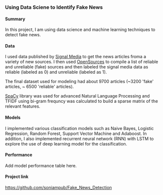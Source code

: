 ### Using Data Sciene to Identify Fake News

#### Summary 
In this project, I am using data science and machine learning techniques to detect fake news. 


#### Data 
I used data published by [Signal Media](https://signalmedia.co/) to get the news articles froma a variety of new sources. I then used [OpenSources](http://www.opensources.co/) to compile a list of reliable and unreliable (fake) sources and then labeled the signal media data as reliable (labeled as 0) and unreliable (labeled as 1).

The final dataset used for modeling had about 9700 articles (~3200 'fake' articles,  ~ 6500 'reliable' articles). 

[SpaCy](https://spacy.io/) library was used for advanced Natural Language Processing and TFIDF using bi-gram frequncy was calculated to build a sparse matrix of the relevant features.  


#### Models
I implemented various classification models such as Naive Bayes, Logistic Regression, Random Forest, Support Vector Machine and Adaboost. In addition, I also implemented recurrent neural network (RNN) with LSTM to explore the use of deep learning model for the classification. 


#### Performance
Add model performance table here. 

#### Project link
https://github.com/soniampub/Fake_News_Detection







